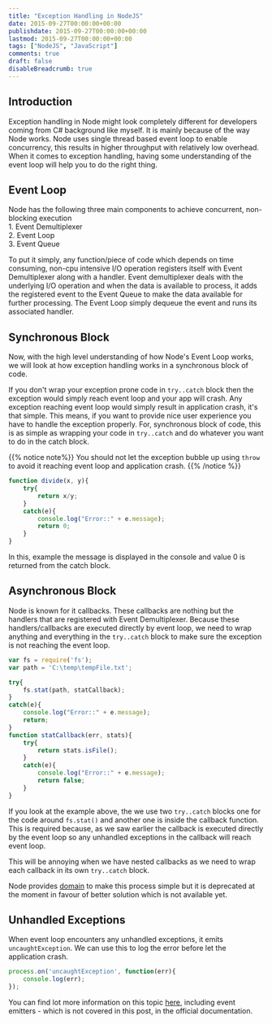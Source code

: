 ```yaml
---
title: "Exception Handling in NodeJS"
date: 2015-09-27T00:00:00+00:00
publishdate: 2015-09-27T00:00:00+00:00
lastmod: 2015-09-27T00:00:00+00:00
tags: ["NodeJS", "JavaScript"]
comments: true
draft: false
disableBreadcrumb: true
---
```

## Introduction
Exception handling in Node might look completely different for developers coming from C# background like myself.
It is mainly because of the way Node works. Node uses single thread based event loop to enable concurrency, this results in higher throughput with relatively low overhead.
When it comes to exception handling, having some understanding of the event loop will help you to do the right thing.

## Event Loop
Node has the following three main components to achieve concurrent, non-blocking execution  
	1. Event Demultiplexer  
	2. Event Loop  
	3. Event Queue  
	
To put it simply, any function/piece of code which depends on time consuming, non-cpu intensive I/O operation registers itself with Event Demultiplexer along with a handler.
Event demultiplexer deals with the underlying I/O operation and when the data is available to process, it adds the registered event to the Event Queue to make the data available for further processing.
The Event Loop simply dequeue the event and runs its associated handler.

## Synchronous Block
Now, with the high level understanding of how Node's Event Loop works, we will look at how exception handling works in a synchronous block of code.

If you don't wrap your exception prone code in `try..catch` block then the exception would simply reach event loop and your app will crash.
Any exception reaching event loop would simply result in application crash, it's that simple.
This means, if you want to provide nice user experience you have to handle the exception properly.
For, synchronous block of code, this is as simple as wrapping your code in `try..catch` and do whatever you want to do in the catch block.

{{% notice note%}}
You should not let the exception bubble up using `throw` to avoid it reaching event loop and application crash.
{{% /notice %}}

```js
function divide(x, y){
	try{
		return x/y;
	}
	catch(e){
		console.log("Error::" + e.message);
		return 0;
	}
}
```

In this, example the message is displayed in the console and value 0 is returned from the catch block.

## Asynchronous Block
Node is known for it callbacks. These callbacks are nothing but the handlers that are registered with Event Demultiplexer.
Because these handlers/callbacks are executed directly by event loop, we need to wrap anything and everything in the `try..catch` block to make sure the exception is not reaching the event loop.

```js
var fs = require('fs');
var path = 'C:\temp\tempFile.txt';

try{
	fs.stat(path, statCallback);	
}
catch(e){
	console.log("Error::" + e.message);
	return;
}
function statCallback(err, stats){
	try{
		return stats.isFile();
	}
	catch(e){
		console.log("Error::" + e.message);
		return false;
	}
}
```

If you look at the example above, the we use two `try..catch` blocks one for the code around `fs.stat()` and another one is inside the callback function.
This is required because, as we saw earlier the callback is executed directly by the event loop so any unhandled exceptions in the callback will reach event loop.

This will be annoying when we have nested callbacks as we need to wrap each callback in its own `try..catch` block.

Node provides [domain](https://nodejs.org/api/domain.html) to make this process simple but it is deprecated at the moment in favour of better solution which is not available yet.

## Unhandled Exceptions
When event loop encounters any unhandled exceptions, it emits `uncaughtException`. We can use this to log the error before let the application crash.

```js
process.on('uncaughtException', function(err){
	console.log(err);
});
```

You can find lot more information on this topic [here](http://www.joyent.com/developers/node/design/errors), including event emitters - which is not covered in this post, in the official documentation.
  